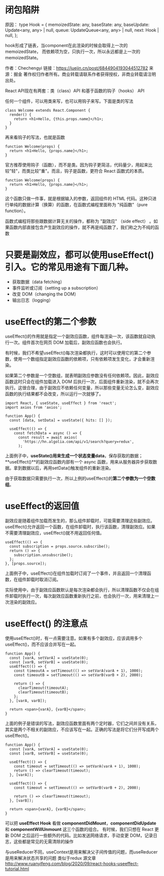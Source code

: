 # 闭包陷阱

<!-- https://juejin.cn/post/6844904193044512782#heading-3 -->

原因：
type Hook = {
  memoizedState: any,
  baseState: any,
  baseUpdate: Update<any, any> | null,
  queue: UpdateQueue<any, any> | null,
  next: Hook | null,
};

hook形成了链表，当component在此渲染的时候会取得上一次的memoizedState， 而依赖项为空，只执行一次，所以永远都是上一次的memoizedState。

作者：Chechengyi
链接：https://juejin.cn/post/6844904193044512782
来源：掘金
著作权归作者所有。商业转载请联系作者获得授权，非商业转载请注明出处。


<!-- —————————————————————————————————————————————————— -->

React API现在有两套：类（class）API 和基于函数的钩子（hooks） API

任何一个组件，可以用类来写，也可以用钩子来写。下面是类的写法
```
class Welcome extends React.Component {
  render() {
    return <h1>Hello, {this.props.name}</h1>;
  }
}
```
再来看钩子的写法，也就是函数
```
function Welcome(props) {
  return <h1>Hello, {props.name}</h1>;
}
```
官方推荐使用钩子（函数），而不是类。因为钩子更简洁，代码量少，用起来比较"轻"，而类比较"重"。而且，钩子是函数，更符合 React 函数式的本质。

```
function Welcome(props) {
  return <h1>Hello, {props.name}</h1>;
}
```
这个函数只做一件事，就是根据输入的参数，返回组件的 HTML 代码。这种只进行单纯的数据计算（换算）的函数，在函数式编程里面称为 "纯函数"（pure function）。

函数式编程将那些跟数据计算无关的操作，都称为 "副效应" （side effect） 。如果函数内部直接包含产生副效应的操作，就不再是纯函数了，我们称之为不纯的函数



# 只要是副效应，都可以使用useEffect()引入。它的常见用途有下面几种。

- 获取数据（data fetching） 
- 事件监听或订阅（setting up a subscription）
- 改变 DOM（changing the DOM）
- 输出日志（logging）

# useEffect的第二个参数

useEffect()的作用就是指定一个副效应函数，组件每渲染一次，该函数就自动执行一次。组件首次在网页 DOM 加载后，副效应函数也会执行。

有时候，我们不希望useEffect()每次渲染都执行，这时可以使用它的第二个参数，使用一个数组指定副效应函数的依赖项，只有依赖项发生变化，才会重新渲染。

如果第二个参数是一个空数组，就表明副效应参数没有任何依赖项。因此，副效应函数这时只会在组件加载进入 DOM 后执行一次，后面组件重新渲染，就不会再次执行。这很合理，由于副效应不依赖任何变量，所以那些变量无论怎么变，副效应函数的执行结果都不会改变，所以运行一次就够了。
```
import React, { useState, useEffect } from 'react';
import axios from 'axios';

function App() {
  const [data, setData] = useState({ hits: [] });

  useEffect(() => {
    const fetchData = async () => {
      const result = await axios(
        'https://hn.algolia.com/api/v1/search?query=redux',
      );
```

上面例子中，**useState()**用来生成一个状态变量**data**，保存获取的数据；**useEffect()**的副效应函数内部有一个 async 函数，用来从服务器异步获取数据。拿到数据以后，再用setData()触发组件的重新渲染。

由于获取数据只需要执行一次，所以上例的useEffect()的**第二个参数为一个空数组**。

# useEffect的返回值

副效应是随着组件加载而发生的，那么组件卸载时，可能需要清理这些副效应。
useEffect()允许返回一个函数，在组件卸载时，执行该函数，清理副效应。如果不需要清理副效应，useEffect()就不用返回任何值。
```
useEffect(() => {
  const subscription = props.source.subscribe();
  return () => {
    subscription.unsubscribe();
  };
}, [props.source]);
```
上面例子中，useEffect()在组件加载时订阅了一个事件，并且返回一个清理函数，在组件卸载时取消订阅。

实际使用中，由于副效应函数默认是每次渲染都会执行，所以清理函数不仅会在组件卸载时执行一次，每次副效应函数重新执行之前，也会执行一次，用来清理上一次渲染的副效应。

# useEffect() 的注意点
使用useEffect()时，有一点需要注意。如果有多个副效应，应该调用多个useEffect()，而不应该合并写在一起。

```
function App() {
  const [varA, setVarA] = useState(0);
  const [varB, setVarB] = useState(0);
  useEffect(() => {
    const timeoutA = setTimeout(() => setVarA(varA + 1), 1000);
    const timeoutB = setTimeout(() => setVarB(varB + 2), 2000);

    return () => {
      clearTimeout(timeoutA);
      clearTimeout(timeoutB);
    };
  }, [varA, varB]);

  return <span>{varA}, {varB}</span>;
}
```
上面的例子是错误的写法，副效应函数里面有两个定时器，它们之间并没有关系，其实是两个不相关的副效应，不应该写在一起。正确的写法是将它们分开写成两个useEffect()。

```
function App() {
  const [varA, setVarA] = useState(0);
  const [varB, setVarB] = useState(0);

  useEffect(() => {
    const timeout = setTimeout(() => setVarA(varA + 1), 1000);
    return () => clearTimeout(timeout);
  }, [varA]);

  useEffect(() => {
    const timeout = setTimeout(() => setVarB(varB + 2), 2000);

    return () => clearTimeout(timeout);
  }, [varB]);

  return <span>{varA}, {varB}</span>;
}
```


可以把 **useEffect Hook** 看做 **componentDidMount**，**componentDidUpdate** 和 **componentWillUnmount** 这三个函数的组合。
有时候，我们只想在 React 更新 DOM 之后运行一些额外的代码。比如发送网络请求，手动变更 DOM，记录日志，这些都是常见的无需清除的操作

与useReducer不同，useContext是用来解决父子间传值的问题，而useReducer是用来解决状态共享的问题 类似于redux
源文章 http://www.ruanyifeng.com/blog/2020/09/react-hooks-useeffect-tutorial.html